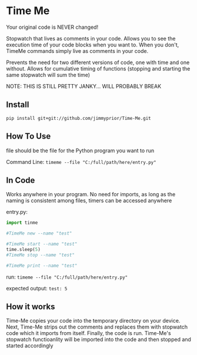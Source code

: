 # Time Me
Your original code is NEVER changed!

Stopwatch that lives as comments in your code. 
Allows you to see the execution time of your code blocks when you want to. 
When you don't, TimeMe commands simply live as comments in your code. 

Prevents the need for two different versions of code, one with time and one without.
Allows for cumulative timing of functions (stopping and starting the same stopwatch will sum the time)

NOTE: THIS IS STILL PRETTY JANKY... WILL PROBABLY BREAK

## Install 

`pip install git+git://github.com/jimmyprior/Time-Me.git`

## How To Use 
file should be the file for the Python program you want to run

Command Line:
`timeme --file "C:/full/path/here/entry.py"`

## In Code
Works anywhere in your program. 
No need for imports, as long as the naming is consistent among files, timers can be accessed anywhere

entry.py:
```python 
import tinme 

#TimeMe new --name "test"

#TimeMe start --name "test"
time.sleep(5)
#TimeMe stop --name "test"

#TimeMe print --name "test"
```

run:
`timeme --file "C:/full/path/here/entry.py"`

expected output:
`test: 5`

## How it works
Time-Me copies your code into the temporary directory on your device.
Next, Time-Me strips out the comments and replaces them with stopwatch code which it imports from itself. 
Finally, the code is run. Time-Me's stopwatch functioanlity will be imported into the code and then stopped and started accordingly
